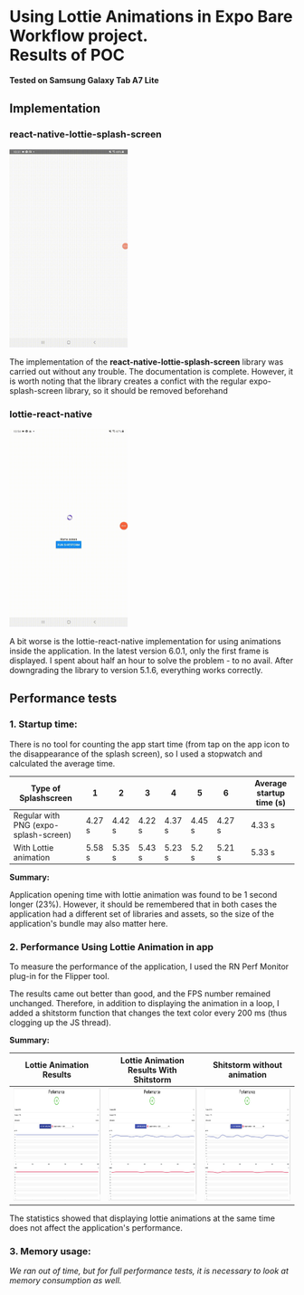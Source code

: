 # Using Lottie Animations in Expo Bare Workflow project.<br />Results of POC 

**Tested on Samsung Galaxy Tab A7 Lite**

## Implementation

### react-native-lottie-splash-screen

<img src="https://github.com/jaroslawkrol-tivix/lottie-poc/blob/master/results/splashscreen.gif?raw=true" height="350">

The implementation of the **react-native-lottie-splash-screen** library was carried out without any trouble. The documentation is complete. However, it is worth noting that the library creates a confict with the regular expo-splash-screen library, so it should be removed beforehand

### lottie-react-native

<img src="https://github.com/jaroslawkrol-tivix/lottie-poc/blob/master/results/in_app_animation.gif?raw=true" height="350">


A bit worse is the lottie-react-native implementation for using animations inside the application. In the latest version 6.0.1, only the first frame is displayed. I spent about half an hour to solve the problem - to no avail. After downgrading the library to version 5.1.6, everything works correctly.

## Performance tests 

### 1. Startup time:

There is no tool for counting the app start time (from tap on the app icon to the disappearance of the splash screen), so I used a stopwatch and calculated the average time.

| Type of Splashscreen | 1  | 2 | 3 | 4 | 5 | 6 |  | Average startup time (s) |
| ------ | ------ | ------ | ------ | ------ | ------ | ------ | ------ | ------ |
| Regular with PNG (expo-splash-screen) | 4.27 s | 4.42 s | 4.22 s | 4.37 s | 4.45 s | 4.27 s |  | 4.33 s |
| With Lottie animation  |  5.58 s | 5.35 s | 5.43 s | 5.23 s | 5.2 s | 5.21 s |  | 5.33 s |

**Summary:**

Application opening time with lottie animation was found to be 1 second longer (23%). However, it should be remembered that in both cases the application had a different set of libraries and assets, so the size of the application's bundle may also matter here.

### 2. Performance Using Lottie Animation in app 

To measure the performance of the application, I used the RN Perf Monitor plug-in for the Flipper tool.

The results came out better than good, and the FPS number remained unchanged. Therefore, in addition to displaying the animation in a loop, I added a shitstorm function that changes the text color every 200 ms (thus clogging up the JS thread).

**Summary:**

| Lottie Animation Results | Lottie Animation Results With Shitstorm | Shitstorm without animation |
| ------ | ------ | ------ |
| <img src="https://github.com/jaroslawkrol-tivix/lottie-poc/blob/master/results/lottie-animation.png?raw=true" height="200"> | <img src="https://github.com/jaroslawkrol-tivix/lottie-poc/blob/master/results/lottie-animation-with-shitstorm.png?raw=true" height="200"> | <img src="https://github.com/jaroslawkrol-tivix/lottie-poc/blob/master/results/only-shitstorm.png?raw=true" height="200"> |

The statistics showed that displaying lottie animations at the same time does not affect the application's performance.

### 3. Memory usage: 

*We ran out of time, but for full performance tests, it is necessary to look at memory consumption as well.*


